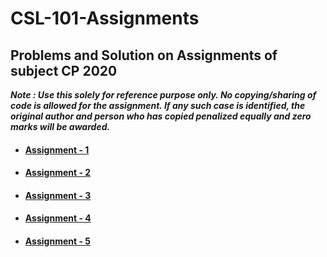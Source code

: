# CSL-101-Assignments
## Problems and Solution on Assignments of subject CP 2020

***Note : Use this solely for reference purpose only. 
No copying/sharing of code is allowed for the assignment. If any such case is identified, the original author and person who has copied penalized equally and zero marks will be awarded.***

* ####  [Assignment - 1](https://github.com/ABD-01/CSL-101-Assignments/tree/master/CP_Assignment_1)
* ####  [Assignment - 2](https://github.com/ABD-01/CSL-101-Assignments/tree/master/CP_Assignment_2)
* ####  [Assignment - 3](https://github.com/ABD-01/CSL-101-Assignments/tree/master/CP_Assignment_3)
* ####  [Assignment - 4](https://github.com/ABD-01/CSL-101-Assignments/tree/master/CP_Assignment_4)
* ####  [Assignment - 5](https://github.com/ABD-01/CSL-101-Assignments/tree/master/CP_Assignment_5)
